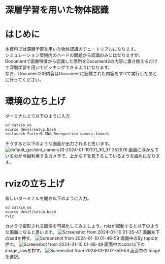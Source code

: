 # 深層学習を用いた物体認識
# はじめに
本資料では深層学習を用いた物体認識のチュートリアルになります。<br>
シミュレーション環境内のハードの問題から認識のみにはなりますが、Documentで画像特徴から認識した箇所をDocument2の内容に置き換えるだけで深層学習を用いてピッキングできるようになります。<br>
なお、Document2の内容はDocumentに記載された内容をすべて実行したあとに行ってください。
# 環境の立ち上げ
ターミナル上で以下のように入力
~~~
cd catkin_ws
source devel/setup.bash
roslaunch FasterR-CNN_Recognition camera.launch
~~~
そうすると以下のような画面が出力されると思います。
![default_gzclient_camera(1)-2024-01-10T01_30_37 352576](https://github.com/ERiC-Labo/ROS_Pick_and_Place/assets/75206988/440131eb-a208-4335-ab27-f162c5411328)
画面に浮かんでいるのが今回利用するカメラで、上から下を見下ろしているような画角になります。<br>
# rvizの立ち上げ
新しいターミナルを開き以下のように入力。
~~~
cd catkin_ws
source devel/setup.bash
rviz
~~~
カメラで撮影される画像を可視化してみましょう。rvizが起動すると以下のような画面になると思います。
![Screenshot from 2024-01-10 01-35-47](https://github.com/ERiC-Labo/ROS_Pick_and_Place/assets/75206988/70c0cabe-f217-4d83-80e3-634d540b5766)
画面左下のaddを押す。
![Screenshot from 2024-01-10 01-46-59](https://github.com/ERiC-Labo/ROS_Pick_and_Place/assets/75206988/13f84356-a9b0-428e-a1cd-e45edce3b810)
画面中のBy topicを押す。
![Screenshot from 2024-01-10 01-48-49](https://github.com/ERiC-Labo/ROS_Pick_and_Place/assets/75206988/6814fda1-8d3d-4ac0-8745-281d56285307)
画面中のcolor以下のimage_rawを押す。
![Screenshot from 2024-01-10 01-50-53](https://github.com/ERiC-Labo/ROS_Pick_and_Place/assets/75206988/b862f77c-890a-4216-a6af-a7e950791126)
画面中のImageを選択。
